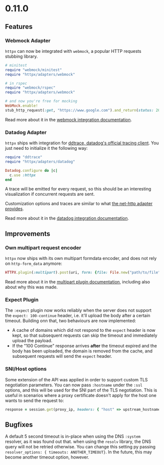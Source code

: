 # 0.11.0

## Features

### Webmock Adapter

`httpx` can now be integrated with `webmock`, a popular HTTP requests stubbing library.

```ruby
# minitest
require "webmock/minitest"
require "httpx/adapters/webmock"

# in rspec
require "webmock/rspec"
require "httpx/adapters/webmock"

# and now you're free for mocking
WebMock.enable!
stub_http_request(:get, "https://www.google.com").and_return(status: 200, body: "here's google")

```

Read more about it in the [webmock integration documentation](https://os85.gitlab.io/httpx/wiki/Webmock-Adapter).

### Datadog Adapter

`httpx` ships with integration for [ddtrace, datadog's official tracing client](https://github.com/DataDog/dd-trace-rb). You just need to initialize it the following way:

```ruby
require "ddtrace"
require "httpx/adapters/datadog"

Datadog.configure do |c|
  c.use :httpx
end
```

A trace will be emitted for every request, so this should be an interesting visualization if concurrent requests are sent.

Customization options and traces are similar to what [the net-http adapter provides](https://docs.datadoghq.com/tracing/setup_overview/setup/ruby/#nethttp).

Read more about it in the [datadog integration documentation](https://os85.gitlab.io/httpx/wiki/Datadog-Adapter).

## Improvements

### Own multipart request encoder

`httpx` now ships with its own multipart formdata encoder, and does not rely on `http-form_data` anymore:

```ruby
HTTPX.plugin(:multipart).post(uri, form: {file: File.new("path/to/file")})
```

Read more about it in the [multipart plugin documentation](https://os85.gitlab.io/httpx/wiki/Multipart-Uploads), including also about why this was made.

### Expect Plugin

The `:expect` plugin now works reliably when the server does not support the `expect: 100-continue` header, i.e. it'll upload the body after a certain timeout. Building onn that, two behaviours are now implemented:

* A cache of domains which did not respond to the `expect` header is now kept, so that subsequent requests can skip the timeout and immediately upload the payload.
* If the "100 Continue" response arrives **after** the timeout expired and the body has been uploaded, the domain is removed from the cache, and subsequent requests will send the `expect` header.

### SNI/Host options

Some extension of the API was applied in order to support custom TLS negotiation parameters. You can now pass `:hostname` under the `:ssl` options, and this will be used for the SNI part of the TLS negotiation. This is useful in scenarios where a proxy certificate doesn't apply for the host one wants to send the request to:

```ruby
response = session.get(proxy_ip, headers: { "host" => upstream_hostname }, ssl: { hostname: sni_hostname }
```

## Bugfixes

A default 5 second timeout is in-place when using the DNS `:system` resolver, as it was found out that. when using the `resolv` library, the DNS query will not be retried otherwise. You can change this setting py passing `resolver_options: { timeouts: ANOTHER_TIMEOUT}`. In the future, this may become another timeout option, however.
